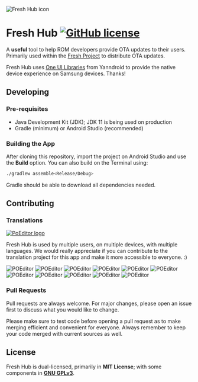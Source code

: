 ![Fresh Hub icon](https://github.com/TenSeventy7/FreshHub/raw/main/app/src/main/res/mipmap-xxxhdpi/ic_launcher.png)
# Fresh Hub [![GitHub license](https://img.shields.io/github/license/TenSeventy7/FreshHub?style=flat-square)](https://github.com/TenSeventy7/FreshHub/blob/main/LICENSE)

A **useful** tool to help ROM developers provide OTA updates to their users. Primarily used within the [Fresh Project](https://github.com/FreshROMs) to distribute OTA updates.

Fresh Hub uses [One UI Libraries](https://github.com/Yanndroid/SamsungOneUi) from Yanndroid to provide the native device experience on Samsung devices. Thanks!

## Developing

### Pre-requisites
* Java Development Kit (JDK); JDK 11 is being used on production
* Gradle (minimum) or Android Studio (recommended)

### Building the App

After cloning this repository, import the project on Android Studio and use the **Build** option. You can also build on the Terminal using:
```bash
./gradlew assemble<Release/Debug>
```
Gradle should be able to download all dependencies needed.

## Contributing
### Translations

[![PoEditor logo](https://poeditor.uservoice.com/logo/logo/design_setting/112785/original/logo-300x100.png)](https://poeditor.com/join/project?hash=FaggmiPcwF)

Fresh Hub is used by multiple users, on multiple devices, with multiple languages. We would really appreciate if you can contribute to the translation project for this app and make it more accessible to everyone. :)

![POEditor](https://img.shields.io/poeditor/progress/433993/en?style=flat-square&token=736f2341e677030e2814baeaf49c1f34) ![POEditor](https://img.shields.io/poeditor/progress/433993/fil?style=flat-square&token=736f2341e677030e2814baeaf49c1f34) ![POEditor](https://img.shields.io/poeditor/progress/433993/de?style=flat-square&token=736f2341e677030e2814baeaf49c1f34) ![POEditor](https://img.shields.io/poeditor/progress/433993/fr?style=flat-square&token=736f2341e677030e2814baeaf49c1f34) ![POEditor](https://img.shields.io/poeditor/progress/433993/ro?style=flat-square&token=736f2341e677030e2814baeaf49c1f34) ![POEditor](https://img.shields.io/poeditor/progress/433993/tr?style=flat-square&token=736f2341e677030e2814baeaf49c1f34)  ![POEditor](https://img.shields.io/poeditor/progress/433993/ru?style=flat-square&token=736f2341e677030e2814baeaf49c1f34) ![POEditor](https://img.shields.io/poeditor/progress/433993/hi?style=flat-square&token=736f2341e677030e2814baeaf49c1f34) ![POEditor](https://img.shields.io/poeditor/progress/433993/pl?style=flat-square&token=736f2341e677030e2814baeaf49c1f34) ![POEditor](https://img.shields.io/poeditor/progress/433993/ar?style=flat-square&token=736f2341e677030e2814baeaf49c1f34) ![POEditor](https://img.shields.io/poeditor/progress/433993/es?style=flat-square&token=736f2341e677030e2814baeaf49c1f34)

### Pull Requests

Pull requests are always welcome. For major changes, please open an issue first to discuss what you would like to change.

Please make sure to test code before opening a pull request as to make merging efficient and convenient for everyone. Always remember to keep your code merged with current sources as well.

## License
Fresh Hub is dual-licensed, primarily in **MIT License**; with some components in [**GNU GPLv3**](https://choosealicense.com/licenses/gpl-3.0/).
